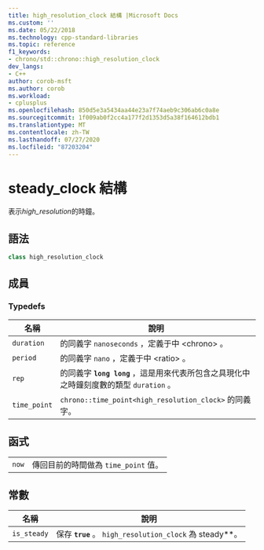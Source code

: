 ```yaml
---
title: high_resolution_clock 結構 |Microsoft Docs
ms.custom: ''
ms.date: 05/22/2018
ms.technology: cpp-standard-libraries
ms.topic: reference
f1_keywords:
- chrono/std::chrono::high_resolution_clock
dev_langs:
- C++
author: corob-msft
ms.author: corob
ms.workload:
- cplusplus
ms.openlocfilehash: 850d5e3a5434aa44e23a7f74aeb9c306ab6c0a8e
ms.sourcegitcommit: 1f009ab0f2cc4a177f2d1353d5a38f164612bdb1
ms.translationtype: MT
ms.contentlocale: zh-TW
ms.lasthandoff: 07/27/2020
ms.locfileid: "87203204"
---
```

# <a name="steady_clock-struct"></a>steady_clock 結構

表示*high_resolution*的時鐘。

## <a name="syntax"></a>語法

```cpp
class high_resolution_clock
```

## <a name="members"></a>成員

### <a name="typedefs"></a>Typedefs

|名稱|說明|
|----------|-----------------|
|`duration`|的同義字 `nanoseconds` ，定義于中 \<chrono> 。|
|`period`|的同義字 `nano` ，定義于中 \<ratio> 。|
|`rep`|的同義字 **`long long`** ，這是用來代表所包含之具現化中之時鐘刻度數的類型 `duration` 。|
|`time_point`|`chrono::time_point<high_resolution_clock>` 的同義字。|

## <a name="functions"></a>函式

|||
|-|-|
|`now`|傳回目前的時間做為 `time_point` 值。|

## <a name="constants"></a>常數

|名稱|說明|
|----------|-----------------|
|`is_steady`|保存 **`true`** 。 `high_resolution_clock` 為 steady**。|
